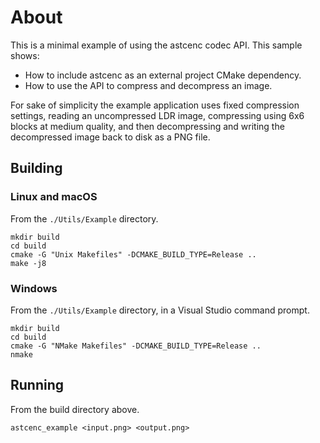 # About

This is a minimal example of using the astcenc codec API. This sample shows:

  * How to include astcenc as an external project CMake dependency.
  * How to use the API to compress and decompress an image.

For sake of simplicity the example application uses fixed compression settings,
reading an uncompressed LDR image, compressing using 6x6 blocks at medium
quality, and then decompressing and writing the decompressed image back to disk
as a PNG file.

## Building

### Linux and macOS

From the `./Utils/Example` directory.

```
mkdir build
cd build
cmake -G "Unix Makefiles" -DCMAKE_BUILD_TYPE=Release ..
make -j8
```

### Windows

From the `./Utils/Example` directory, in a Visual Studio command prompt.

```
mkdir build
cd build
cmake -G "NMake Makefiles" -DCMAKE_BUILD_TYPE=Release ..
nmake
```

## Running

From the build directory above.

```
astcenc_example <input.png> <output.png>
```
